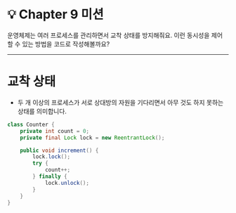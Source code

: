 # 💡 Chapter 9 미션

운영체제는 여러 프로세스를 관리하면서 교착 상태를 방지해줘요.
이런 동시성을 제어 할 수 있는 방법을 코드로 작성해볼까요?

---

# 교착 상태

- 두 개 이상의 프로세스가 서로 상대방의 자원을 기다리면서 아무 것도 하지 못하는 상태를 의미합니다.

```java
class Counter {
    private int count = 0;
    private final Lock lock = new ReentrantLock();

    public void increment() {
        lock.lock();
        try {
            count++;
        } finally {
            lock.unlock();
        }
    }
}
```
